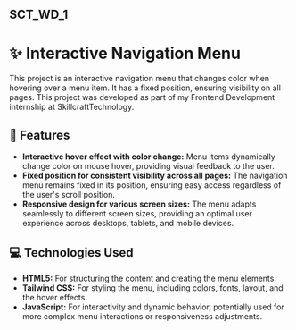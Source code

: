 ##      SCT_WD_1

# ✨ Interactive Navigation Menu

This project is an interactive navigation menu that changes color when hovering over a menu item. It has a fixed position, ensuring visibility on all pages. This project was developed as part of my Frontend Development internship at SkillcraftTechnology.

## 🚀 Features

*   **Interactive hover effect with color change:**  Menu items dynamically change color on mouse hover, providing visual feedback to the user.
*   **Fixed position for consistent visibility across all pages:** The navigation menu remains fixed in its position, ensuring easy access regardless of the user's scroll position.
*   **Responsive design for various screen sizes:** The menu adapts seamlessly to different screen sizes, providing an optimal user experience across desktops, tablets, and mobile devices.

## 💻 Technologies Used

*   **HTML5:** For structuring the content and creating the menu elements.
*   **Tailwind CSS:** For styling the menu, including colors, fonts, layout, and the hover effects.
*   **JavaScript:** For interactivity and dynamic behavior, potentially used for more complex menu interactions or responsiveness adjustments.


